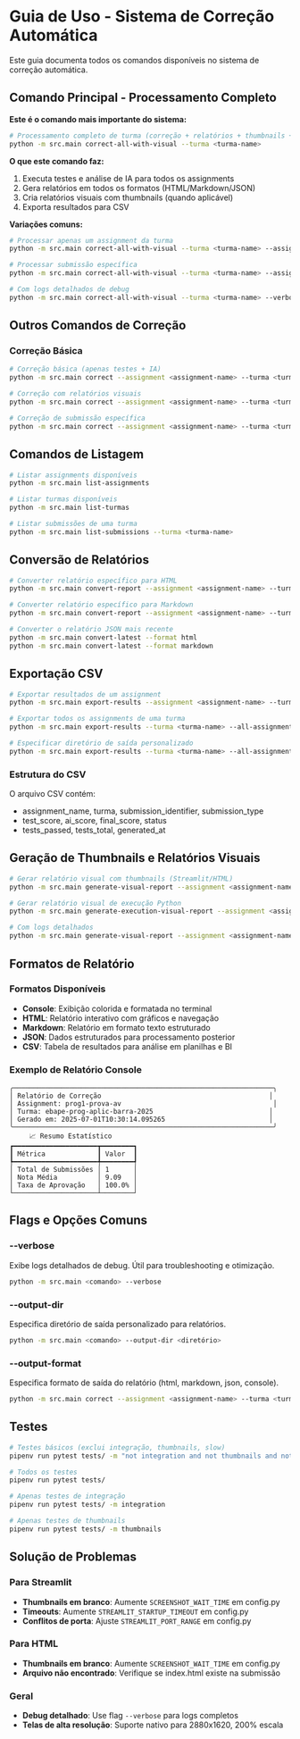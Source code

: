 # Guia de Uso - Sistema de Correção Automática

Este guia documenta todos os comandos disponíveis no sistema de correção automática.

## Comando Principal - Processamento Completo

**Este é o comando mais importante do sistema:**

```bash
# Processamento completo de turma (correção + relatórios + thumbnails + CSV)
python -m src.main correct-all-with-visual --turma <turma-name>
```

**O que este comando faz:**
1. Executa testes e análise de IA para todos os assignments
2. Gera relatórios em todos os formatos (HTML/Markdown/JSON)
3. Cria relatórios visuais com thumbnails (quando aplicável)
4. Exporta resultados para CSV

**Variações comuns:**

```bash
# Processar apenas um assignment da turma
python -m src.main correct-all-with-visual --turma <turma-name> --assignment <assignment-name>

# Processar submissão específica
python -m src.main correct-all-with-visual --turma <turma-name> --assignment <assignment-name> --submissao <student-login>

# Com logs detalhados de debug
python -m src.main correct-all-with-visual --turma <turma-name> --verbose
```

## Outros Comandos de Correção

### Correção Básica

```bash
# Correção básica (apenas testes + IA)
python -m src.main correct --assignment <assignment-name> --turma <turma-name>

# Correção com relatórios visuais
python -m src.main correct --assignment <assignment-name> --turma <turma-name> --with-visual-reports

# Correção de submissão específica
python -m src.main correct --assignment <assignment-name> --turma <turma-name> --submissao <student-login>
```

## Comandos de Listagem

```bash
# Listar assignments disponíveis
python -m src.main list-assignments

# Listar turmas disponíveis
python -m src.main list-turmas

# Listar submissões de uma turma
python -m src.main list-submissions --turma <turma-name>
```

## Conversão de Relatórios

```bash
# Converter relatório específico para HTML
python -m src.main convert-report --assignment <assignment-name> --turma <turma-name> --format html

# Converter relatório específico para Markdown
python -m src.main convert-report --assignment <assignment-name> --turma <turma-name> --format markdown

# Converter o relatório JSON mais recente
python -m src.main convert-latest --format html
python -m src.main convert-latest --format markdown
```

## Exportação CSV

```bash
# Exportar resultados de um assignment
python -m src.main export-results --assignment <assignment-name> --turma <turma-name>

# Exportar todos os assignments de uma turma
python -m src.main export-results --turma <turma-name> --all-assignments

# Especificar diretório de saída personalizado
python -m src.main export-results --turma <turma-name> --all-assignments --output-dir reports/csv
```

### Estrutura do CSV

O arquivo CSV contém:
- assignment_name, turma, submission_identifier, submission_type
- test_score, ai_score, final_score, status
- tests_passed, tests_total, generated_at

## Geração de Thumbnails e Relatórios Visuais

```bash
# Gerar relatório visual com thumbnails (Streamlit/HTML)
python -m src.main generate-visual-report --assignment <assignment-name> --turma <turma-name>

# Gerar relatório visual de execução Python
python -m src.main generate-execution-visual-report --assignment <assignment-name> --turma <turma-name>

# Com logs detalhados
python -m src.main generate-visual-report --assignment <assignment-name> --turma <turma-name> --verbose
```

## Formatos de Relatório

### Formatos Disponíveis

- **Console**: Exibição colorida e formatada no terminal
- **HTML**: Relatório interativo com gráficos e navegação
- **Markdown**: Relatório em formato texto estruturado
- **JSON**: Dados estruturados para processamento posterior
- **CSV**: Tabela de resultados para análise em planilhas e BI

### Exemplo de Relatório Console

```
╭─────────────────────────────────────────────────────────────────╮
│ Relatório de Correção                                          │
│ Assignment: prog1-prova-av                                      │
│ Turma: ebape-prog-aplic-barra-2025                             │
│ Gerado em: 2025-07-01T10:30:14.095265                          │
╰─────────────────────────────────────────────────────────────────╯
     📈 Resumo Estatístico
┏━━━━━━━━━━━━━━━━━━━━━┳━━━━━━━━┓
┃ Métrica             ┃ Valor  ┃
┡━━━━━━━━━━━━━━━━━━━━━╇━━━━━━━━┩
│ Total de Submissões │ 1      │
│ Nota Média          │ 9.09   │
│ Taxa de Aprovação   │ 100.0% │
└─────────────────────┴────────┘
```

## Flags e Opções Comuns

### --verbose
Exibe logs detalhados de debug. Útil para troubleshooting e otimização.

```bash
python -m src.main <comando> --verbose
```

### --output-dir
Especifica diretório de saída personalizado para relatórios.

```bash
python -m src.main <comando> --output-dir <diretório>
```

### --output-format
Especifica formato de saída do relatório (html, markdown, json, console).

```bash
python -m src.main correct --assignment <assignment-name> --turma <turma-name> --output-format html
```

## Testes

```bash
# Testes básicos (exclui integração, thumbnails, slow)
pipenv run pytest tests/ -m "not integration and not thumbnails and not slow"

# Todos os testes
pipenv run pytest tests/

# Apenas testes de integração
pipenv run pytest tests/ -m integration

# Apenas testes de thumbnails
pipenv run pytest tests/ -m thumbnails
```

## Solução de Problemas

### Para Streamlit

- **Thumbnails em branco**: Aumente `SCREENSHOT_WAIT_TIME` em config.py
- **Timeouts**: Aumente `STREAMLIT_STARTUP_TIMEOUT` em config.py
- **Conflitos de porta**: Ajuste `STREAMLIT_PORT_RANGE` em config.py

### Para HTML

- **Thumbnails em branco**: Aumente `SCREENSHOT_WAIT_TIME` em config.py
- **Arquivo não encontrado**: Verifique se index.html existe na submissão

### Geral

- **Debug detalhado**: Use flag `--verbose` para logs completos
- **Telas de alta resolução**: Suporte nativo para 2880x1620, 200% escala
